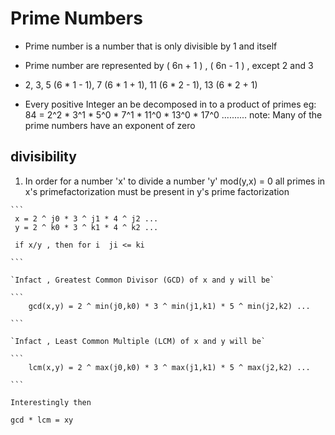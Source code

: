 # Prime Numbers

- Prime number is a number that is only divisible by  1 and itself

- Prime number are represented by ( 6n + 1 ) , ( 6n - 1 ) , except 2 and 3
- 2, 3, 5 (6 * 1 - 1), 7 (6 * 1 + 1), 11 (6 * 2 - 1), 13 (6 * 2 + 1)

- Every positive Integer an be decomposed in to a product of primes
  eg: 84 = 2^2 * 3^1 * 5^0 * 7^1 * 11^0 * 13^0 * 17^0 ..........
  note: Many of the prime numbers have an exponent of zero 

## divisibility

  1. In order for a number 'x' to divide a number 'y' mod(y,x) = 0
     all primes in x's primefactorization must be present in y's prime factorization

    ```
     x = 2 ^ j0 * 3 ^ j1 * 4 ^ j2 ...
     y = 2 ^ k0 * 3 ^ k1 * 4 ^ k2 ...

     if x/y , then for i  ji <= ki

    ```

    `Infact , Greatest Common Divisor (GCD) of x and y will be`

    ```
        gcd(x,y) = 2 ^ min(j0,k0) * 3 ^ min(j1,k1) * 5 ^ min(j2,k2) ...  

    ```

    `Infact , Least Common Multiple (LCM) of x and y will be`

    ```
        lcm(x,y) = 2 ^ max(j0,k0) * 3 ^ max(j1,k1) * 5 ^ max(j2,k2) ...  

    ```

    Interestingly then 

    gcd * lcm = xy 

    
    


 

